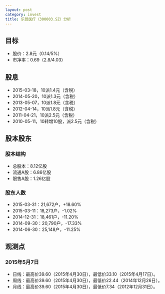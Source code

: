 ```yaml
---
layout: post
category: invest
title: 乐普医疗（300003.SZ）分析
---
```


## 目标 ##

- 股价：2.8元（0.14/5%）
- 市净率：0.69（2.8/4.03）

## 股息 ##

- 2015-03-18，10派1.4元（含税）
- 2014-05-20，10派1.3元（含税）
- 2013-05-07，10派1.8元（含税）
- 2012-04-14，10派1.8元（含税）
- 2011-04-21，10派2.5元（含税）
- 2010-05-11，10转增10股，派2.5元（含税）

## 股本股东 ##

### 股本结构 ###

- 总股本：8.12亿股
- 流通A股：6.86亿股
- 限售A股：1.26亿股

### 股东人数 ###

- 2015-03-31：21,672户，+18.60%
- 2015-03-11：18,273户，-1.02%
- 2014-12-31：18,461户，-11.20%
- 2014-09-30：20,790户，-17.33%
- 2014-06-30：25,148户，-11.25%

## 观测点 ##

### 2015年5月7日 ###

- 日线：最高价39.60（2015年4月30日），最低价33.10（2015年4月17日）。
- 周线：最高价39.60（2015年4月30日），最低价22.44（2014年12月26日）。
- 月线：最高价39.60（2015年4月30日），最低价7.34（2012年12月31日）。
